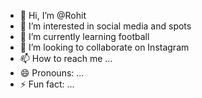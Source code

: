 - 👋 Hi, I’m @Rohit
- 👀 I’m interested in social media and spots
- 🌱 I’m currently learning football
- 💞️ I’m looking to collaborate on Instagram 
- 📫 How to reach me ...
- 😄 Pronouns: ...
- ⚡ Fun fact: ...

<!---
Yuvraj-ku/Yuvraj-ku is a ✨ special ✨ repository because its `README.md` (this file) appears on your GitHub profile.
You can click the Preview link to take a look at your changes.
--->
